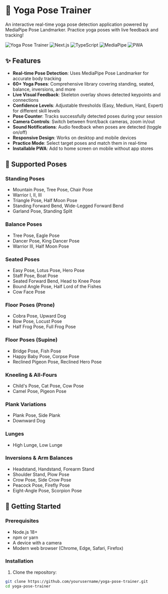 # 🧘 Yoga Pose Trainer

An interactive real-time yoga pose detection application powered by MediaPipe Pose Landmarker. Practice yoga poses with live feedback and tracking!

![Yoga Pose Trainer](https://img.shields.io/badge/Yoga-Pose%20Trainer-purple)
![Next.js](https://img.shields.io/badge/Next.js-14-black)
![TypeScript](https://img.shields.io/badge/TypeScript-5-blue)
![MediaPipe](https://img.shields.io/badge/MediaPipe-Pose-green)
![PWA](https://img.shields.io/badge/PWA-Yes-brightgreen)

## ✨ Features

- **Real-time Pose Detection**: Uses MediaPipe Pose Landmarker for accurate body tracking
- **60+ Yoga Poses**: Comprehensive library covering standing, seated, balance, inversions, and more
- **Live Visual Feedback**: Skeleton overlay shows detected keypoints and connections
- **Confidence Levels**: Adjustable thresholds (Easy, Medium, Hard, Expert) for different skill levels
- **Pose Counter**: Tracks successfully detected poses during your session
- **Camera Controls**: Switch between front/back cameras, zoom in/out
- **Sound Notifications**: Audio feedback when poses are detected (toggle on/off)
- **Responsive Design**: Works on desktop and mobile devices
- **Practice Mode**: Select target poses and match them in real-time
- **Installable PWA**: Add to home screen on mobile without app stores

## 🎯 Supported Poses

### Standing Poses
- Mountain Pose, Tree Pose, Chair Pose
- Warrior I, II, III
- Triangle Pose, Half Moon Pose
- Standing Forward Bend, Wide-Legged Forward Bend
- Garland Pose, Standing Split

### Balance Poses
- Tree Pose, Eagle Pose
- Dancer Pose, King Dancer Pose
- Warrior III, Half Moon Pose

### Seated Poses
- Easy Pose, Lotus Pose, Hero Pose
- Staff Pose, Boat Pose
- Seated Forward Bend, Head to Knee Pose
- Bound Angle Pose, Half Lord of the Fishes
- Cow Face Pose

### Floor Poses (Prone)
- Cobra Pose, Upward Dog
- Bow Pose, Locust Pose
- Half Frog Pose, Full Frog Pose

### Floor Poses (Supine)
- Bridge Pose, Fish Pose
- Happy Baby Pose, Corpse Pose
- Reclined Pigeon Pose, Reclined Hero Pose

### Kneeling & All-Fours
- Child's Pose, Cat Pose, Cow Pose
- Camel Pose, Pigeon Pose

### Plank Variations
- Plank Pose, Side Plank
- Downward Dog

### Lunges
- High Lunge, Low Lunge

### Inversions & Arm Balances
- Headstand, Handstand, Forearm Stand
- Shoulder Stand, Plow Pose
- Crow Pose, Side Crow Pose
- Peacock Pose, Firefly Pose
- Eight-Angle Pose, Scorpion Pose

## 🚀 Getting Started

### Prerequisites

- Node.js 18+
- npm or yarn
- A device with a camera
- Modern web browser (Chrome, Edge, Safari, Firefox)

### Installation

1. Clone the repository:
```bash
git clone https://github.com/yourusername/yoga-pose-trainer.git
cd yoga-pose-trainer

